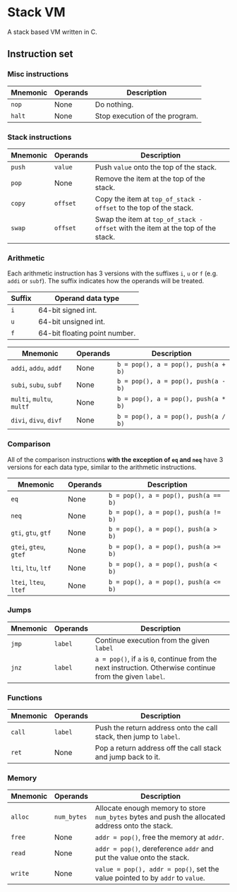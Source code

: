 # Stack VM

A stack based VM written in C.

## Instruction set

### Misc instructions

| Mnemonic | Operands | Description                    |
| -------- | -------- | ------------------------------ |
| `nop`    | None     | Do nothing.                    |
| `halt`   | None     | Stop execution of the program. |

### Stack instructions

| Mnemonic | Operands | Description                                                                     |
| -------- | -------- | ------------------------------------------------------------------------------- |
| `push`   | `value`  | Push `value` onto the top of the stack.                                         |
| `pop`    | None     | Remove the item at the top of the stack.                                        |
| `copy`   | `offset` | Copy the item at `top_of_stack - offset` to the top of the stack.               |
| `swap`   | `offset` | Swap the item at `top_of_stack - offset` with the item at the top of the stack. |

### Arithmetic

Each arithmetic instruction has 3 versions with the suffixes `i`, `u` or `f` (e.g. `addi` or `subf`). The suffix indicates how the operands will be treated.

| Suffix | Operand data type             |
| ------ | ----------------------------- |
| `i`    | 64-bit signed int.            |
| `u`    | 64-bit unsigned int.          |
| `f`    | 64-bit floating point number. |

| Mnemonic                  | Operands | Description                         |
| ------------------------- | -------- | ----------------------------------- |
| `addi`, `addu`, `addf`    | None     | `b = pop(), a = pop(), push(a + b)` |
| `subi`, `subu`, `subf`    | None     | `b = pop(), a = pop(), push(a - b)` |
| `multi`, `multu`, `multf` | None     | `b = pop(), a = pop(), push(a * b)` |
| `divi`, `divu`, `divf`    | None     | `b = pop(), a = pop(), push(a / b)` |

### Comparison

All of the comparison instructions **with the exception of `eq` and `neq`** have 3 versions for each data type, similar to the arithmetic instructions.

| Mnemonic               | Operands | Description                          |
| ---------------------- | -------- | ------------------------------------ |
| `eq`                   | None     | `b = pop(), a = pop(), push(a == b)` |
| `neq`                  | None     | `b = pop(), a = pop(), push(a != b)` |
| `gti`, `gtu`, `gtf`    | None     | `b = pop(), a = pop(), push(a > b)`  |
| `gtei`, `gteu`, `gtef` | None     | `b = pop(), a = pop(), push(a >= b)` |
| `lti`, `ltu`, `ltf`    | None     | `b = pop(), a = pop(), push(a < b)`  |
| `ltei`, `lteu`, `ltef` | None     | `b = pop(), a = pop(), push(a <= b)` |

### Jumps

| Mnemonic | Operands | Description                                                                                                |
| -------- | -------- | ---------------------------------------------------------------------------------------------------------- |
| `jmp`    | `label`  | Continue execution from the given `label`                                                                  |
| `jnz`    | `label`  | `a = pop()`, if `a` is `0`, continue from the next instruction. Otherwise continue from the given `label`. |

### Functions

| Mnemonic | Operands | Description                                                        |
| -------- | -------- | ------------------------------------------------------------------ |
| `call`   | `label`  | Push the return address onto the call stack, then jump to `label`. |
| `ret`    | None     | Pop a return address off the call stack and jump back to it.       |

### Memory

| Mnemonic | Operands    | Description                                                                                      |
| -------- | ----------- | ------------------------------------------------------------------------------------------------ |
| `alloc`  | `num_bytes` | Allocate enough memory to store `num_bytes` bytes and push the allocated address onto the stack. |
| `free`   | None        | `addr = pop()`, free the memory at `addr`.                                                       |
| `read`   | None        | `addr = pop()`, dereference `addr` and put the value onto the stack.                             |
| `write`  | None        | `value = pop(), addr = pop()`, set the value pointed to by `addr` to `value`.                    |
